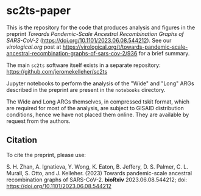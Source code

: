 # sc2ts-paper

This is the repository for the code that produces analysis and figures in the preprint _Towards Pandemic-Scale Ancestral Recombination Graphs of SARS-CoV-2_ (https://doi.org/10.1101/2023.06.08.544212). See our _virological.org_ post at https://virological.org/t/towards-pandemic-scale-ancestral-recombination-graphs-of-sars-cov-2/936 for a brief summary.

The main `sc2ts` software itself exists in a separate repository: https://github.com/jeromekelleher/sc2ts

Jupyter notebooks to perform the analysis of the "Wide" and "Long" ARGs described in the preprint are present in
the `notebooks` directory.

The Wide and Long ARGs themselves, in compressed tskit format, which are required for most of the analysis, are subject to GISAID distribution conditions, hence we have not placed them online. They are available by request from the authors.

## Citation

To cite the preprint, please use:

S. H. Zhan, A. Ignatieva, Y. Wong, K. Eaton, B. Jeffery, D. S. Palmer, C. L. Murall, S. Otto, and J. Kelleher. (2023) Towards pandemic-scale ancestral recombination graphs of SARS-CoV-2. **bioRxiv** 2023.06.08.544212; doi: https://doi.org/10.1101/2023.06.08.544212
